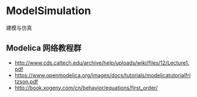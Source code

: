 # ModelSimulation
建模与仿真

## Modelica 网络教程群

* http://www.cds.caltech.edu/archive/help/uploads/wiki/files/12/Lecture1.pdf
* https://www.openmodelica.org/images/docs/tutorials/modelicatutorialfritzson.pdf
* http://book.xogeny.com/cn/behavior/equations/first_order/
